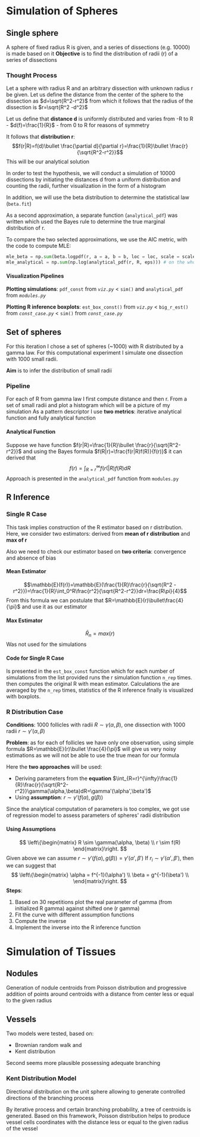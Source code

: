 # Simulation of Spheres
## Single sphere
A sphere of fixed radius R is given, and a series of dissections (e.g. 10000) is made based on it
**Objective** is to find the distribution of radii (r) of a series of dissections
### Thought Process 
Let a sphere with radius R and an arbitrary dissection with unknown radius r be given. Let us define the distance from the center of the sphere to the dissection as $d=\sqrt{R^2-r^2}$ from which it follows that the radius of the dissection is $r=\sqrt{R^2 -d^2}$

Let us define that **distance d** is uniformly distributed and varies from -R to R - $d(f)=\frac{1}{R}$ - from 0 to R for reasons of symmetry 

It follows that **distribution r**: $$f(r|R)=f(d)\bullet \frac{\partial d}{\partial r}=\frac{1}{R}\bullet \frac{r}{\sqrt{R^2-r^2}}$$ This will be our analytical solution

In order to test the hypothesis, we will conduct a simulation of 10000 dissections by initiating the distances d from a uniform distribution and counting the radii, further visualization in the form of a histogram

In addition, we will use the beta distribution to determine the statistical law  (`beta.fit`)

As a second approximation, a separate function (`analytical_pdf`) was written which used the Bayes rule to determine the true marginal distribution of r.

To compare the two selected approximations, we use the AIC metric, with the code to compute MLE:
```python
mle_beta = np.sum(beta.logpdf(r, a = a, b = b, loc = loc, scale = scale)) # on the whole r dataset
mle_analytical = np.sum(np.log(analytical_pdf(r, R, eps))) # on the whole r dataset 
```
#### Visualization Pipelines
**Plotting simulations**: `pdf_const`  from *`viz.py`* < `sim()` and `analytical_pdf` from *`modules.py`*

**Plotting R inference boxplots**: `est_box_const()` from *`viz.py`* < `big_r_est()` from *`const_case.py`* < `sim()` from *`const_case.py`*

## Set of spheres
For this iteration I chose a set of spheres (~1000) with R distributed by a gamma law. For this computational experiment I simulate one dissection with 1000 small radii. 

**Aim** is to infer the distribution of small radii

### Pipeline
For each of R from gamma law I first compute distance and then r. From a set of small radii and plot a histogram which will be a picture of my simulation
As a pattern descriptor I use **two metrics**: iterative analytical function and fully analytical function

#### Analytical Function
Suppose we have function $f(r|R)=\frac{1}{R}\bullet \frac{r}{\sqrt{R^2-r^2}}$ and using the Bayes formula $f(R|r)=\frac{f(r|R)f(R)}{f(r)}$ it can derived that
$$f(r)=\int_{R=r}^{\infty}f(r(|R)f(R)dR$$
Approach is presented in the `analytical_pdf` function from `modules.py`

## R Inference
### Single R Case
This task implies construction of the R estimator based on r distribution. Here, we consider two estimators: derived from **mean of r distribution** and **max of r**

Also we need to check our estimator based on **two criteria**: convergence and absence of bias

#### Mean Estimator
$$\mathbb{E}(f(r))=\mathbb{E}(\frac{1}{R}\frac{r}{\sqrt{R^2 -r^2}})=\frac{1}{R}\int_0^R\frac{r^2}{\sqrt{R^2-r^2}}dr=\frac{R\pi}{4}$$ 
From this formula we can postulate that $R=\mathbb{E}(r)\bullet\frac{4}{\pi}$ and use it as our estimator

#### Max Estimator
$$\bar{R}_n=max(r)$$
Was not used for the simulations

#### Code for Single R Case
Is presented in the `est_box_const` function which for each number of simulations from the list provided runs the r simulation function `n_rep` times. then computes the original R with mean estimator. Calculations the are averaged by the `n_rep` times, statistics of the R inference finally is visualized with boxplots.

### R Distribution Case
**Conditions**: 1000 follicles with radii $R \sim \gamma(\alpha, \beta)$, one dissection with 1000 radii $r \sim \gamma'(\alpha, \beta)$

**Problem**: as for each of follicles we have only one observation, using simple formula $R=\mathbb{E}(r)\bullet \frac{4}{\pi}$ will give us very noisy estimations as we will not be able to use the true mean for our formula

Here the **two approaches** will be used:
- Deriving parameters from the **equation** $\int_{R=r}^{\infty}\frac{1}{R}\frac{r}{\sqrt{R^2-r^2}}\gamma(\alpha,\beta)dR=\gamma'(\alpha',\beta')$
- Using **assumption**: $r\sim \gamma'(f(\alpha), g(\beta))$

Since the analytical computation of parameters is too complex, we got use of regression model to assess parameters of spheres' radii distribution 

#### Using Assumptions
$$
\left\{\begin{matrix}
R \sim \gamma(\alpha, \beta) \\
r \sim f(R)
\end{matrix}\right.
$$ 
Given above we can assume $r \sim \gamma'(f(\alpha), g(\beta))=\gamma'(\alpha',\beta')$
If ${r_i}\sim \gamma'(\alpha',\beta')$, then we can suggest that
$$
\left\{\begin{matrix}
\alpha = f^{-1}(\alpha') \\
\beta = g^{-1}(\beta') \\
\end{matrix}\right.
$$
**Steps**:

1. Based on 30 repetitions plot the real parameter of gamma (from initialized R gamma) against shifted one (r gamma)
2. Fit the curve with different assumption functions
3. Compute the inverse
4. Implement the inverse into the R inference function

# Simulation of Tissues
## Nodules
Generation of nodule centroids from Poisson distribution and progressive addition of points around centroids with a distance from center less or equal to the given radius

## Vessels
Two models were tested, based on:

- Brownian random walk and
- Kent distribution

Second seems more plausible possessing adequate branching

### Kent Distribution Model
Directional distribution on the unit sphere allowing to generate controlled directions of the branching process

By iterative process and certain branching probability, a tree of centroids is generated. Based on this framework, Poisson distribution helps to produce vessel cells coordinates with the distance less or equal to the given radius of the vessel


